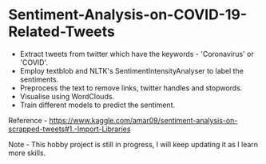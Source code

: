 # Sentiment-Analysis-on-COVID-19-Related-Tweets

- Extract tweets from twitter which have the keywords - 'Coronavirus' or 'COVID'.
- Employ textblob and NLTK's SentimentIntensityAnalyser to label the sentiments.
- Preprocess the text to remove links, twitter handles and stopwords.
- Visualise using WordClouds.
- Train different models to predict the sentiment.

Reference - https://www.kaggle.com/amar09/sentiment-analysis-on-scrapped-tweets#1.-Import-Libraries

Note - This hobby project is still in progress, I will keep updating it as I learn more skills.
